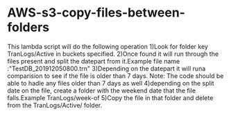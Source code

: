 # AWS-s3-copy-files-between-folders
This lambda script will do the following operation
1)Look for folder key TranLogs/Active in buckets specified.
2)Once found it will run through the files present and split the datepart from it.Example file name :"TestDB_201912050800.trn"
3)Depending on the datepart it will runa comparision to see if the file is older than 7 days.
Note: The code should be able to hadle any files older than 7 days as well
4)depending on the split date on the file, create a folder with the weekend date that the file falls.Example TranLogs/week-of<weekend>
5)Copy the file in that folder and delete from the TranLogs/Active/ folder.
